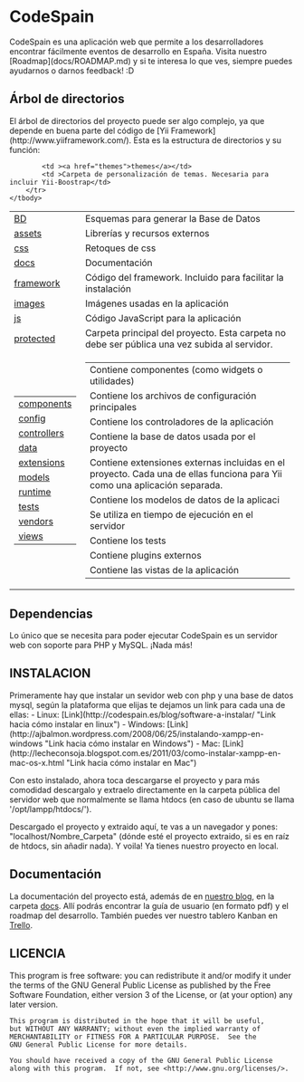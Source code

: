 <h1>CodeSpain</h1>
CodeSpain es una aplicación web que permite a los desarrolladores encontrar fácilmente eventos de desarrollo en España.
Visita nuestro [Roadmap](docs/ROADMAP.md) y si te interesa lo que ves, siempre puedes ayudarnos o darnos feedback! :D

<h2>Árbol de directorios</h2>
El árbol de directorios del proyecto puede ser algo complejo, ya que depende en buena parte del código de [Yii Framework](http://www.yiiframework.com/). Esta es la estructura de directorios y su función:

<table cellspacing="0" cellpadding="0" >
    <tbody>
        <tr>
            <td ><a href="BD">BD</a></td>
            <td >Esquemas para generar la Base de Datos</td>
        </tr>
        <tr>
            <td ><a href="assets">assets</a></td>
            <td >Librerías y recursos externos</td>
        </tr>
        <tr>
            <td ><a href="css">css</a></td>
            <td >Retoques de css</td>
        </tr>
        <tr>
            <td ><a href="docs">docs</a></td>
            <td >Documentación</td>
        </tr>
        <tr>
            <td ><a href="framework">framework</a></td>
            <td >Código del framework. Incluido para facilitar la instalación</td>
        </tr>
        <tr>
            <td ><a href="images">images</a></td>
            <td >Imágenes usadas en la aplicación</td>
        </tr>
        <tr>
            <td ><a href="js">js</a></td>
            <td >Código JavaScript para la aplicación</td>
        </tr>
        <tr>
            <td ><a href="protected">protected</a></td>
            <td >Carpeta principal del proyecto. Esta carpeta no debe ser pública una vez subida al servidor.</td>
        </tr>
        <tr>
            <td >
                <table cellspacing="0" cellpadding="0" >
                    <tbody data-url="/fawques/CodeSpain/tree-commits/master/protected" >
                        <tr>
                            <td ><a href="protected/components">components</a></td>
                        </tr>
                        <tr>
                            <td ><a href="protected/config">config</a></td>
                        </tr>
                        <tr>
                            <td ><a href="protected/controllers">controllers</a></td>
                        </tr>
                        <tr>
                            <td ><a href="protected/data">data</a></td>
                        </tr>
                        <tr>
                            <td ><a href="protected/extensions">extensions</a></td>
                        </tr>
                        <tr>
                            <td ><a href="protected/models">models</a></td>
                        </tr>
                        <tr>
                            <td ><a href="protected/runtime">runtime</a></td>
                        </tr>
                        <tr>
                            <td ><a href="protected/tests">tests</a></td>
                        </tr>
                        <tr>
                            <td ><a href="protected/vendors">vendors</a></td>
                        </tr>
                        <tr>
                            <td ><a href="protected/views">views</a></td>
                        </tr>
                    </tbody>
                </table>
            </td>
            <td >
                <table cellspacing="0" cellpadding="0" >
                    <tr>
                        <td >Contiene componentes (como widgets o utilidades)</td>
                    </tr>
                    <tr>
                        <td >Contiene los archivos de configuración principales</td>
                    </tr>
                    <tr>
                        <td >Contiene los controladores de la aplicación</td>
                    </tr>
                    <tr>
                        <td >Contiene la base de datos usada por el proyecto</td>
                    </tr>
                    <tr>
                        <td >Contiene extensiones externas incluidas en el proyecto. Cada una de ellas funciona para Yii como una aplicación separada.</td>
                    </tr>
                    <tr>
                        <td >Contiene los modelos de datos de la aplicaci</td>
                    </tr>
                    <tr>
                        <td >Se utiliza en tiempo de ejecución en el servidor</td>
                    </tr>
                    <tr>
                        <td >Contiene los tests</td>
                    </tr>
                    <tr>
                        <td >Contiene plugins externos</td>
                    </tr>
                    <tr>
                        <td >Contiene las vistas de la aplicación</td>
                    </tr>
                </table>
            </td>
        </tr>
        <tr>
            
            <td ><a href="themes">themes</a></td>
            <td >Carpeta de personalización de temas. Necesaria para incluir Yii-Boostrap</td>
        </tr>
    </tbody>
</table>



Dependencias
------------------
Lo único que se necesita para poder ejecutar CodeSpain es un servidor web con soporte para PHP y MySQL. ¡Nada más!

<h2>INSTALACION</h2>
Primeramente hay que instalar un sevidor web con php y una base de datos mysql, según la plataforma que elijas te dejamos un link para cada una de ellas:
- Linux: [Link](http://codespain.es/blog/software-a-instalar/ "Link hacia cómo instalar en linux")
- Windows: [Link] (http://ajbalmon.wordpress.com/2008/06/25/instalando-xampp-en-windows "Link hacia cómo instalar en Windows")
- Mac: [Link](http://lecheconsoja.blogspot.com.es/2011/03/como-instalar-xampp-en-mac-os-x.html "Link hacia cómo instalar en Mac")

Con esto instalado, ahora toca descargarse el proyecto y para más comodidad descargalo y extraelo directamente en la carpeta pública del servidor web que normalmente se llama htdocs (en caso de ubuntu se llama '/opt/lampp/htdocs/').

Descargado el proyecto y extraido aquí, te vas a un navegador y pones: "localhost/Nombre_Carpeta" (dónde esté el proyecto extraido, si es en raíz de htdocs, sin añadir nada). Y voila! Ya tienes nuestro proyecto en local.

Documentación
---------------------
La documentación del proyecto está, además de en [nuestro blog](http://www.codespain.es/blog), en la carpeta [docs](docs). Allí podrás encontrar la guía de usuario (en formato pdf) y el roadmap del desarrollo. También puedes ver nuestro tablero Kanban en [Trello](https://trello.com/board/codespain/5127cb5fd5c690da430057f3).

<h2>LICENCIA</h2>
    This program is free software: you can redistribute it and/or modify
    it under the terms of the GNU General Public License as published by
    the Free Software Foundation, either version 3 of the License, or
    (at your option) any later version.

    This program is distributed in the hope that it will be useful,
    but WITHOUT ANY WARRANTY; without even the implied warranty of
    MERCHANTABILITY or FITNESS FOR A PARTICULAR PURPOSE.  See the
    GNU General Public License for more details.

    You should have received a copy of the GNU General Public License
    along with this program.  If not, see <http://www.gnu.org/licenses/>.
    
    


